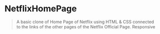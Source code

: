 # NetflixHomePage
> A basic clone of Home Page of Netflix using HTML & CSS connected to the links of the other pages of the Netflix Official Page.
> Responsive
